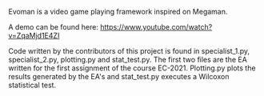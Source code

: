 Evoman is a video game playing framework inspired on Megaman.

A demo can be found here:  https://www.youtube.com/watch?v=ZqaMjd1E4ZI

Code written by the contributors of this project is found in specialist_1.py, specialist_2.py, plotting.py and stat_test.py. 
The first two files are the EA written for the first assignment of the course EC-2021.
Plotting.py plots the results generated by the EA's and stat_test.py executes a Wilcoxon statistical test.
